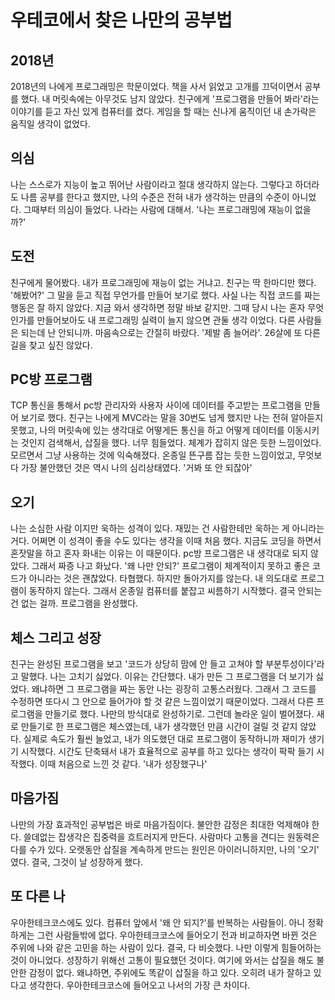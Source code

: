 # 우테코에서 찾은 나만의 공부법

## 2018년

2018년의 나에게 프로그래밍은 학문이었다. 책을 사서 읽었고 고개를 끄덕이면서 공부를 했다. 내 머릿속에는 아무것도 남지 않았다. 친구에게 '프로그램을 만들어 봐라'라는 이야기를 듣고 자신 있게 컴퓨터를 켰다. 게임을 할 때는 신나게 움직이던 내 손가락은 움직일 생각이 없었다.

## 의심

나는 스스로가 지능이 높고 뛰어난 사람이라고 절대 생각하지 않는다. 그렇다고 하더라도 나름 공부를 한다고 했지만, 나의 수준은 전혀 내가 생각하는 만큼의 수준이 아니었다. 그때부터 의심이 들었다. 나라는 사람에 대해서. '나는 프로그래밍에 재능이 없을까?'

## 도전

친구에게 물어봤다. 내가 프로그래밍에 재능이 없는 거냐고. 친구는 딱 한마디만 했다. '해봤어?' 그 말을 듣고 직접 무언가를 만들어 보기로 했다.  사실 나는 직접 코드를 짜는 행동은 잘 하지 않았다. 지금 와서 생각하면 정말 바보 같지만. 그때 당시 나는 혼자 무엇인가를 만들어보아도 내 프로그래밍 실력이 늘지 않으면 관둘 생각 이었다. 다른 사람들은 되는데 난 안되니까. 마음속으로는 간절히 바랐다. '제발 좀 늘어라'. 26살에 또 다른 길을 찾고 싶진 않았다.

## PC방 프로그램

TCP 통신을 통해서 pc방 관리자와 사용자 사이에 데이터를 주고받는 프로그램을 만들어 보기로 했다. 친구는 나에게 MVC라는 말을 30번도 넘게 했지만 나는 전혀 알아듣지 못했고, 나의 머릿속에 있는 생각대로 어떻게든 통신을 하고 어떻게 데이터를 이동시키는 것인지 검색해서, 삽질을 했다. 너무 힘들었다. 체계가 잡히지 않은 듯한 느낌이었다. 모르면서 그냥 사용하는 것에 익숙해졌다. 온종일 뜬구름 잡는 듯한 느낌이었고, 무엇보다 가장 불안했던 것은 역시 나의 심리상태였다. '거봐 또 안 되잖아'

## 오기

나는 소심한 사람 이지만 욱하는 성격이 있다. 재밌는 건 사람한테만 욱하는 게 아니라는 거다. 어쩌면 이 성격이 좋을 수도 있다는 생각을 이때 처음 했다. 지금도 코딩을 하면서 혼잣말을 하고 혼자 화내는 이유는 이 때문이다. pc방 프로그램은 내 생각대로 되지 않았다. 그래서 짜증 나고 화났다. '왜 나만 안되?' 프로그램이 체계적이지 못하고 좋은 코드가 아니라는 것은 괜찮았다. 타협했다. 하지만 돌아가지를 않는다. 내 의도대로 프로그램이 동작하지 않는다. 그래서 온종일 컴퓨터를 붙잡고 씨름하기 시작했다. 결국 안되는 건 없는 걸까. 프로그램을 완성했다.

## 체스 그리고 성장

친구는 완성된 프로그램을 보고 '코드가 상당히 맘에 안 들고 고쳐야 할 부분투성이다'라고 말했다. 나는 고치기 싫었다. 이유는 간단했다. 내가 만든 그 프로그램을 더 보기가 싫었다. 왜냐하면 그 프로그램을 짜는 동안 나는 굉장히 고통스러웠다. 그래서 그 코드를 수정하면 또다시 그 안으로 들어가야 할 것 같은 느낌이었기 때문이었다. 그래서 다른 프로그램을 만들기로 했다. 나만의 방식대로 완성하기로. 그런데 놀라운 일이 벌어졌다. 새로 만들기로 한 프로그램은 체스였는데, 내가 생각했던 만큼 시간이 걸릴 것 같지 않았다. 실제로 속도가 훨씬 늘었고, 내가 의도했던 대로 프로그램이 동작하니까 재미가 생기기 시작했다. 시간도 단축돼서 내가 효율적으로 공부를 하고 있다는 생각이 팍팍 들기 시작했다. 이때 처음으로 느낀 것 같다. '내가 성장했구나'

## 마음가짐

나만의 가장 효과적인 공부법은 바로 마음가짐이다. 불안한 감정은 최대한 억제해야 한다. 쓸데없는 잡생각은 집중력을 흐트러지게 만든다. 사람마다 고통을 견디는 원동력은 다를 수가 있다. 오랫동안 삽질을 계속하게 만드는 원인은 아이러니하지만, 나의 '오기' 였다. 결국, 그것이 날 성장하게 했다.

## 또 다른 나

우아한테크코스에도 있다. 컴퓨터 앞에서 '왜 안 되지?'를 반복하는 사람들이. 아니 정확하게는 그런 사람들밖에 없다. 우아한테크코스에 들어오기 전과 비교하자면 바뀐 것은 주위에 나와 같은 고민을 하는 사람이 있다. 결국, 다 비슷했다. 나만 이렇게 힘들어하는 것이 아니었다. 성장하기 위해선 고통이 필요했던 것이다. 여기에 와서는 삽질을 해도 불안한 감정이 없다. 왜냐하면, 주위에도 똑같이 삽질을 하고 있다. 오히려 내가 잘하고 있다고 생각한다. 우아한테크코스에 들어오고 나서의 가장 큰 차이다.